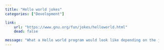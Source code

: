 ```yaml
---
title: "Hello world jokes"
categories: ["Development"]

link:
    url: "https://www.gnu.org/fun/jokes/helloworld.html"
    dead: false

message: "What a Hello world program would look like depending on the job title and the experience."
---
```

